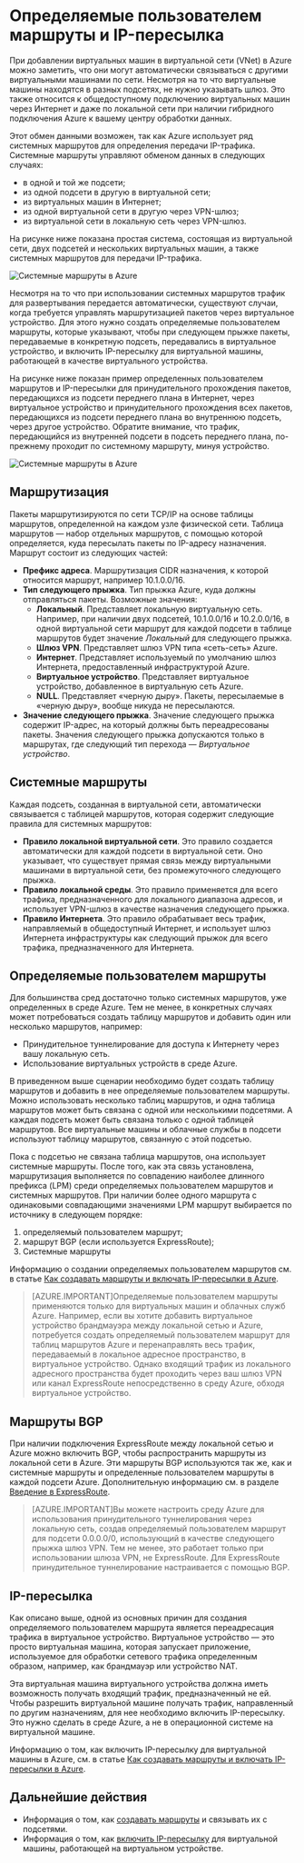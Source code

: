 <properties 
   pageTitle="Обзор определяемых пользователем маршрутов и IP-пересылки"
   description="Общая информация об определяемых пользователем маршрутах и IP-пересылке"
   services="virtual-network"
   documentationCenter="na"
   authors="telmosampaio"
   manager="adinah"
   editor="tysonn" />
<tags 
   ms.service="virtual-network"
   ms.devlang="na"
   ms.topic="article"
   ms.tgt_pltfrm="na"
   ms.workload="infrastructure-services"
   ms.date="06/09/2015"
   ms.author="telmos" />

# Определяемые пользователем маршруты и IP-пересылка
При добавлении виртуальных машин в виртуальной сети (VNet) в Azure можно заметить, что они могут автоматически связываться с другими виртуальными машинами по сети. Несмотря на то что виртуальные машины находятся в разных подсетях, не нужно указывать шлюз. Это также относится к общедоступному подключению виртуальных машин через Интернет и даже по локальной сети при наличии гибридного подключения Azure к вашему центру обработки данных.

Этот обмен данными возможен, так как Azure использует ряд системных маршрутов для определения передачи IP-трафика. Системные маршруты управляют обменом данных в следующих случаях:

- в одной и той же подсети;
- из одной подсети в другую в виртуальной сети;
- из виртуальных машин в Интернет;
- из одной виртуальной сети в другую через VPN-шлюз;
- из виртуальной сети в локальную сеть через VPN-шлюз.

На рисунке ниже показана простая система, состоящая из виртуальной сети, двух подсетей и нескольких виртуальных машин, а также системных маршрутов для передачи IP-трафика.

![Системные маршруты в Azure](./media/virtual-networks-udr-overview/Figure1.png)

Несмотря на то что при использовании системных маршрутов трафик для развертывания передается автоматически, существуют случаи, когда требуется управлять маршрутизацией пакетов через виртуальное устройство. Для этого нужно создать определяемые пользователем маршруты, которые указывают, чтобы при следующем прыжке пакеты, передаваемые в конкретную подсеть, передавались в виртуальное устройство, и включить IP-пересылку для виртуальной машины, работающей в качестве виртуального устройства.

На рисунке ниже показан пример определенных пользователем маршрутов и IP-пересылки для принудительного прохождения пакетов, передающихся из подсети переднего плана в Интернет, через виртуальное устройство и принудительного прохождения всех пакетов, передающихся из подсети переднего плана во внутреннюю подсеть, через другое устройство. Обратите внимание, что трафик, передающийся из внутренней подсети в подсеть переднего плана, по-прежнему проходит по системному маршруту, минуя устройство.

![Системные маршруты в Azure](./media/virtual-networks-udr-overview/Figure2.png)

## Маршрутизация
Пакеты маршрутизируются по сети TCP/IP на основе таблицы маршрутов, определенной на каждом узле физической сети. Таблица маршрутов — набор отдельных маршрутов, с помощью которой определяется, куда пересылать пакеты по IP-адресу назначения. Маршрут состоит из следующих частей:

- **Префикс адреса**. Маршрутизация CIDR назначения, к которой относится маршрут, например 10.1.0.0/16.
- **Тип следующего прыжка**. Тип прыжка Azure, куда должны отправляться пакеты. Возможные значения:
	- **Локальный**. Представляет локальную виртуальную сеть. Например, при наличии двух подсетей, 10.1.0.0/16 и 10.2.0.0/16, в одной виртуальной сети маршрут для каждой подсети в таблице маршрутов будет значение *Локальный* для следующего прыжка.
	- **Шлюз VPN**. Представляет шлюз VPN типа «сеть-сеть» Azure. 
	- **Интернет**. Представляет используемый по умолчанию шлюз Интернета, предоставленный инфраструктурой Azure. 
	- **Виртуальное устройство**. Представляет виртуальное устройство, добавленное в виртуальную сеть Azure.
	- **NULL**. Представляет «черную дыру». Пакеты, пересылаемые в «черную дыру», вообще никуда не пересылаются.
- **Значение следующего прыжка**. Значение следующего прыжка содержит IP-адрес, на который должны быть переадресованы пакеты. Значения следующего прыжка допускаются только в маршрутах, где следующий тип перехода — *Виртуальное устройство*.

## Системные маршруты
Каждая подсеть, созданная в виртуальной сети, автоматически связывается с таблицей маршрутов, которая содержит следующие правила для системных маршрутов:

- **Правило локальной виртуальной сети**. Это правило создается автоматически для каждой подсети в виртуальной сети. Оно указывает, что существует прямая связь между виртуальными машинами в виртуальной сети, без промежуточного следующего прыжка.
- **Правило локальной среды**. Это правило применяется для всего трафика, предназначенного для локального диапазона адресов, и использует VPN-шлюз в качестве назначения следующего прыжка.
- **Правило Интернета**. Это правило обрабатывает весь трафик, направляемый в общедоступный Интернет, и использует шлюз Интернета инфраструктуры как следующий прыжок для всего трафика, предназначенного для Интернета.

## Определяемые пользователем маршруты
Для большинства сред достаточно только системных маршрутов, уже определенных в среде Azure. Тем не менее, в конкретных случаях может потребоваться создать таблицу маршрутов и добавить один или несколько маршрутов, например:

- Принудительное туннелирование для доступа к Интернету через вашу локальную сеть.
- Использование виртуальных устройств в среде Azure.

В приведенном выше сценарии необходимо будет создать таблицу маршрутов и добавить в нее определяемые пользователем маршруты. Можно использовать несколько таблиц маршрутов, и одна таблица маршрутов может быть связана с одной или несколькими подсетями. А каждая подсеть может быть связана только с одной таблицей маршрутов. Все виртуальные машины и облачные службы в подсети используют таблицу маршрутов, связанную с этой подсетью.

Пока c подсетью не связана таблица маршрутов, она использует системные маршруты. После того, как эта связь установлена, маршрутизация выполняется по совпадению наиболее длинного префикса (LPM) среди определяемых пользователем маршрутов и системных маршрутов. При наличии более одного маршрута с одинаковыми совпадающими значениями LPM маршрут выбирается по источнику в следующем порядке:

1. определяемый пользователем маршрут;
1. маршрут BGP (если используется ExpressRoute);
1. Системные маршруты

Информацию о создании определяемых пользователем маршрутов см. в статье [Как создавать маршруты и включать IP-пересылки в Azure](../virtual-networks-udr-how-to#How-to-manage-routes).

>[AZURE.IMPORTANT]Определяемые пользователем маршруты применяются только для виртуальных машин и облачных служб Azure. Например, если вы хотите добавить виртуальное устройство брандмауэра между локальной сетью и Azure, потребуется создать определяемый пользователем маршрут для таблиц маршрутов Azure и перенаправлять весь трафик, передаваемый в локальное адресное пространство, в виртуальное устройство. Однако входящий трафик из локального адресного пространства будет проходить через ваш шлюз VPN или канал ExpressRoute непосредственно в среду Azure, обходя виртуальное устройство.

## Маршруты BGP
При наличии подключения ExpressRoute между локальной сетью и Azure можно включить BGP, чтобы распространить маршруты из локальной сети в Azure. Эти маршруты BGP используются так же, как и системные маршруты и определенные пользователем маршруты в каждой подсети Azure. Дополнительную информацию см. в разделе [Введение в ExpressRoute](../expressroute-introduction).

>[AZURE.IMPORTANT]Вы можете настроить среду Azure для использования принудительного туннелирования через локальную сеть, создав определяемый пользователем маршрут для подсети 0.0.0.0/0, использующий в качестве следующего прыжка шлюз VPN. Тем не менее, это работает только при использовании шлюза VPN, не ExpressRoute. Для ExpressRoute принудительное туннелирование настраивается с помощью BGP.

## IP-пересылка
Как описано выше, одной из основных причин для создания определяемого пользователем маршрута является переадресация трафика в виртуальное устройство. Виртуальное устройство — это просто виртуальная машина, которая запускает приложение, используемое для обработки сетевого трафика определенным образом, например, как брандмауэр или устройство NAT.

Эта виртуальная машина виртуального устройства должна иметь возможность получать входящий трафик, предназначенный не ей. Чтобы разрешить виртуальной машине получать трафик, направленный по другим назначениям, для нее необходимо включить IP-пересылку. Это нужно сделать в среде Azure, а не в операционной системе на виртуальной машине.

Информацию о том, как включить IP-пересылку для виртуальной машины в Azure, см. в статье [Как создавать маршруты и включать IP-пересылки в Azure](../virtual-networks-udr-how-to#How-to-Manage-IP-Forwarding).

## Дальнейшие действия

- Информация о том, как [создавать маршруты](../virtual-networks-udr-how-to#How-to-manage-routes) и связывать их с подсетями.
- Информация о том, как [включить IP-пересылку](../virtual-networks-udr-how-to#How-to-Manage-IP-Forwarding) для виртуальной машины, работающей на виртуальном устройстве. 

<!---HONumber=July15_HO4-->